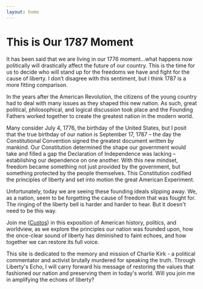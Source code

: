 ```yaml
---
layout: home
---
```

<h1 class="post-title">This is Our 1787 Moment</h1>
It has been said that we are living in our 1776 moment…what happens now politically will drastically affect the future of our country. This is the time for us to decide who will stand up for the freedoms we have and fight for the cause of liberty. I don’t disagree with this sentiment, but I think 1787 is a more fitting comparison.

In the years after the American Revolution, the citizens of the young country had to deal with many issues as they shaped this new nation. As such, great political, philosophical, and logical discussion took place and the Founding Fathers worked together to create the greatest nation in the modern world.

Many consider July 4, 1776, the birthday of the United States, but I posit that the true birthday of our nation is September 17, 1787 – the day the Constitutional Convention signed the greatest document written by mankind. Our Constitution determined the shape our government would take and filled a gap the Declaration of Independence was lacking – establishing our dependence on one another.  With this new mindset, freedom became something not just provided by the government, but something protected by the people themselves.  This Constitution codified the principles of liberty and set into motion the great American Experiment.

Unfortunately, today we are seeing these founding ideals slipping away.  We, as a nation, seem to be forgetting the cause of freedom that was fought for.  The ringing of the liberty bell is harder and harder to hear.  But it doesn't need to be this way.

Join me ([Custos](/about/)) in this exposition of American history, politics, and worldview, as we explore the principles our nation was founded upon, how the once-clear sound of liberty has diminished to faint echoes, and how together we can restore its full voice.

This site is dedicated to the memory and mission of Charlie Kirk - a political commentator and activist brutally murdered for speaking the truth.  Through Liberty's Echo, I will carry forward his message of restoring the values that fashioned our nation and preserving them in today's world.  Will you join me in amplifying the echoes of liberty? 